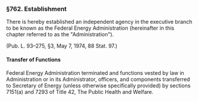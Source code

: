 ### §762. Establishment ###

There is hereby established an independent agency in the executive branch to be known as the Federal Energy Administration (hereinafter in this chapter referred to as the "Administration").

(Pub. L. 93–275, §3, May 7, 1974, 88 Stat. 97.)

#### Transfer of Functions ####

Federal Energy Administration terminated and functions vested by law in Administration or in its Administrator, officers, and components transferred to Secretary of Energy (unless otherwise specifically provided) by sections 7151(a) and 7293 of Title 42, The Public Health and Welfare.